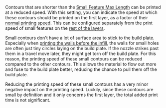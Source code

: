 Contours that are shorter than the [Small Feature Max Length](small_feature_max_length.md) can be printed at a reduced speed. With this setting, you can indicate the speed at which these contours should be printed on the first layer, as a factor of their [normal printing speed](speed_wall.md). This can be configured separately from the print speed of small features on the [rest of the layers](small_feature_speed_factor.md).

Small contours don't have a lot of surface area to stick to the build plate. Especially when [printing the walls before the infill](infill_before_walls.md), the walls for small holes are often just tiny circles laying on the build plate. If the nozzle strikes past them in a travel move later, they might get torn off the build plate. For this reason, the printing speed of these small contours can be reduced compared to the other contours. This allows the material to flow out more and fuse to the build plate better, reducing the chance to pull them off the build plate.

Reducing the printing speed of these small contours has a very minor negative impact on the printing speed. Luckily, since these contours are small by definition and it only concerns the first layer, the total added print time is not significant.